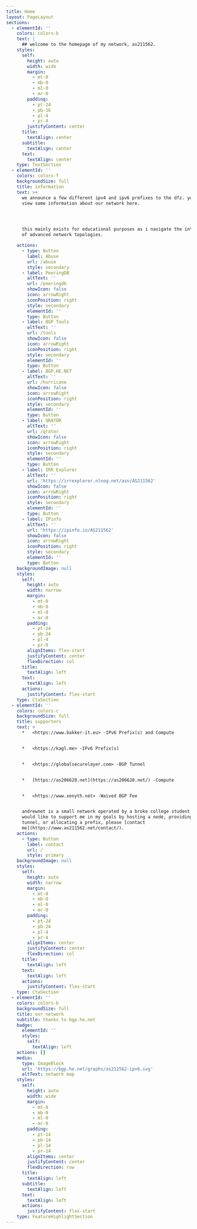 ```yaml
---
title: Home
layout: PageLayout
sections:
  - elementId: ''
    colors: colors-b
    text: |
      ## welcome to the homepage of my network, as211562.
    styles:
      self:
        height: auto
        width: wide
        margin:
          - mt-0
          - mb-0
          - ml-0
          - mr-0
        padding:
          - pt-24
          - pb-16
          - pl-4
          - pr-4
        justifyContent: center
      title:
        textAlign: center
      subtitle:
        textAlign: center
      text:
        textAlign: center
    type: TextSection
  - elementId: ''
    colors: colors-f
    backgroundSize: full
    title: information
    text: >+
      we announce a few different ipv4 and ipv6 prefixes to the dfz. you can
      view some information about our network here.




      this mainly exists for educational purposes as i navigate the intricacies
      of advanced network topologies.

    actions:
      - type: Button
        label: Abuse
        url: /abuse
        style: secondary
      - label: PeeringDB
        altText: ''
        url: /peeringdb
        showIcon: false
        icon: arrowRight
        iconPosition: right
        style: secondary
        elementId: ''
        type: Button
      - label: BGP Tools
        altText: ''
        url: /tools
        showIcon: false
        icon: arrowRight
        iconPosition: right
        style: secondary
        elementId: ''
        type: Button
      - label: BGP.HE.NET
        altText: ''
        url: /hurricane
        showIcon: false
        icon: arrowRight
        iconPosition: right
        style: secondary
        elementId: ''
        type: Button
      - label: QRATOR
        altText: ''
        url: /qrator
        showIcon: false
        icon: arrowRight
        iconPosition: right
        style: secondary
        elementId: ''
        type: Button
      - label: IRR Explorer
        altText: ''
        url: 'https://irrexplorer.nlnog.net/asn/AS211562'
        showIcon: false
        icon: arrowRight
        iconPosition: right
        style: secondary
        elementId: ''
        type: Button
      - label: IPinfo
        altText: ''
        url: 'https://ipinfo.io/AS211562'
        showIcon: false
        icon: arrowRight
        iconPosition: right
        style: secondary
        elementId: ''
        type: Button
    backgroundImage: null
    styles:
      self:
        height: auto
        width: narrow
        margin:
          - mt-0
          - mb-0
          - ml-0
          - mr-0
        padding:
          - pt-24
          - pb-24
          - pl-4
          - pr-0
        alignItems: flex-start
        justifyContent: center
        flexDirection: col
      title:
        textAlign: left
      text:
        textAlign: left
      actions:
        justifyContent: flex-start
    type: CtaSection
  - elementId: ''
    colors: colors-c
    backgroundSize: full
    title: supporters
    text: >
      *   <https://www.bakker-it.eu> -IPv6 Prefix(s) and Compute


      *   <https://kagl.me> -IPv6 Prefix(s)


      *   <https://globalsecurelayer.com> -BGP Tunnel


      *   [https://as206628.net](https://as206628.net/) -Compute


      *   <https://www.xenyth.net> -Waived BGP Fee


      andrewnet is a small network operated by a broke college student. if you
      would like to support me in my goals by hosting a node, providing a
      tunnel, or allocating a prefix, please [contact
      me](https://www.as211562.net/contact/).
    actions:
      - type: Button
        label: contact
        url: /
        style: primary
    backgroundImage: null
    styles:
      self:
        height: auto
        width: narrow
        margin:
          - mt-0
          - mb-0
          - ml-0
          - mr-0
        padding:
          - pt-24
          - pb-24
          - pl-4
          - pr-4
        alignItems: center
        justifyContent: center
        flexDirection: col
      title:
        textAlign: left
      text:
        textAlign: left
      actions:
        justifyContent: flex-start
    type: CtaSection
  - elementId: ''
    colors: colors-b
    backgroundSize: full
    title: our network
    subtitle: thanks to bgp.he.net
    badge:
      elementId: ''
      styles:
        self:
          textAlign: left
    actions: []
    media:
      type: ImageBlock
      url: 'https://bgp.he.net/graphs/as211562-ipv6.svg'
      altText: network map
    styles:
      self:
        height: auto
        width: wide
        margin:
          - mt-0
          - mb-0
          - ml-0
          - mr-0
        padding:
          - pt-14
          - pb-14
          - pl-14
          - pr-14
        alignItems: center
        justifyContent: center
        flexDirection: row
      title:
        textAlign: left
      subtitle:
        textAlign: left
      text:
        textAlign: left
      actions:
        justifyContent: flex-start
    type: FeatureHighlightSection
---
```

